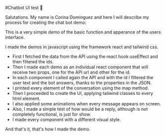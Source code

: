 #Chatbot UI test 🤖

Salutations. My name is Corina Domínguez and here I will describe my process for creating the chat bot demo:

This is a very simple demo of the basic function and apperance of the users interface.

I made the demos in javascript using the framework react and tailwind css.

- First I fetched the data from the API using the react hook useEffect and then filtered the ids.
- Then I made each demo as an individual react component that will receive two props, one for the API url and other for
the id.
- In each component I called again the API and with the id I filtered the user text and the bot answers, thanks to
the properties in the JSON.
- I printed every element of the conversation using the map method.
- Then I proceeded to create the UI, applying tailwind classes to every html element.
- I also applied some animations when every message appears on screen.
- Also, I made a simple test of how would be a reply, although is not completely functional, is just for show.
- I made every component with a different visual style.

And that's it, that's how I made the demo.
